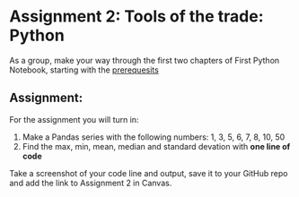 # Assignment 2: Tools of the trade: Python

As a group, make your way through the first two chapters of First Python Notebook, starting with the [prerequesits](https://www.firstpythonnotebook.org/prerequisites/index.html)

## Assignment:
For the assignment you will turn in:
1. Make a Pandas series with the following numbers: 1, 3, 5, 6, 7, 8, 10, 50
2. Find the max, min, mean, median and standard devation with **one line of code**

Take a screenshot of your code line and output, save it to your GitHub repo and add the link to Assignment 2 in Canvas.
